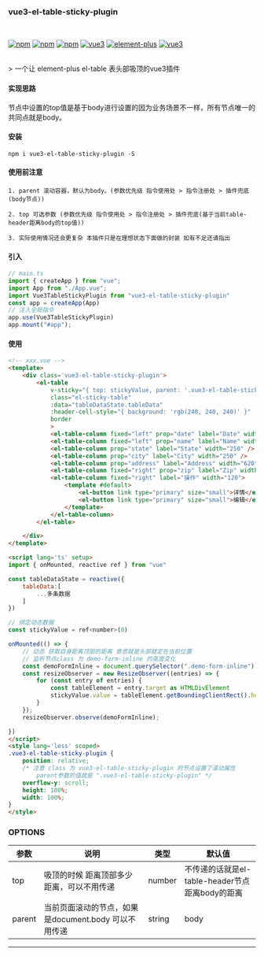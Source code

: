 ### vue3-el-table-sticky-plugin 
<br/>

[![npm](https://img.shields.io/npm/v/vue3-el-table-sticky-plugin.svg)](https://www.npmjs.com/package/vue3-el-table-sticky-plugin)
[![npm](https://img.shields.io/npm/dm/vue3-el-table-sticky-plugin.svg)](https://www.npmjs.com/package/vue3-el-table-sticky-plugin)
[![npm](https://img.shields.io/npm/l/vue3-el-table-sticky-plugin.svg)](https://www.npmjs.com/package/vue3-el-table-sticky-plugin)
[![vue3](https://img.shields.io/badge/vue-3.x-brightgreen.svg)](https://vuejs.org/)
[![element-plus](https://img.shields.io/badge/element--plus-2.x-brightgreen.svg)](https://element-plus.org/)
[![vue3](https://img.shields.io/badge/vue--cli-4.x-brightgreen.svg)](https://cli.vuejs.org/)

<br/>
> 一个让 element-plus el-table 表头部吸顶的vue3插件

<br/>

#### 实现思路
 节点中设置的top值是基于body进行设置的因为业务场景不一样，所有节点唯一的共同点就是body。

#### 安装
```npm
npm i vue3-el-table-sticky-plugin -S
```

#### 使用前注意
    1. parent 滚动容器，默认为body。(参数优先级 指令使用处 > 指令注册处 > 插件兜底(body节点))
    
    2. top 可选参数 (参数优先级 指令使用处 > 指令注册处 > 插件兜底(基于当前table-header距离body的top值))
        
    3. 实际使用情况还会更复杂 本插件只是在理想状态下面做的封装 如有不足还请指出

#### 引入
```ts
// main.ts
import { createApp } from "vue";
import App from "./App.vue";
import Vue3TableStickyPlugin from "vue3-el-table-sticky-plugin"
const app = createApp(App)
// 注入全局指令
app.use(Vue3TableStickyPlugin)
app.mount("#app");
```
#### 使用
```html
<!-- xxx.vue -->
<template>
    <div class='vue3-el-table-sticky-plugin'>
        <el-table 
            v-sticky="{ top: stickyValue, parent: '.vue3-el-table-sticky-plugin' }" 
            class="el-sticky-table" 
            :data="tableDataState.tableData"
            :header-cell-style="{ background: 'rgb(240, 240, 240)' }" 
            border
            >
            <el-table-column fixed="left" prop="date" label="Date" width="150" />
            <el-table-column fixed="left" prop="name" label="Name" width="250" />
            <el-table-column prop="state" label="State" width="250" />
            <el-table-column prop="city" label="City" width="250" />
            <el-table-column prop="address" label="Address" width="620" />
            <el-table-column fixed="right" prop="zip" label="Zip" width="120" />
            <el-table-column fixed="right" label="操作" width="120">
                <template #default>
                    <el-button link type="primary" size="small">详情</el-button>
                    <el-button link type="primary" size="small">编辑</el-button>
                </template>
            </el-table-column>
        </el-table>

    </div>
</template>

<script lang='ts' setup>
import { onMounted, reactive ref } from "vue"

const tableDataState = reactive({
    tableData:[
        ...多条数据
    ]
})

// 绑定动态数据
const stickyValue = ref<number>(0)

onMounted(() => {
    // 动态 获取自身距离顶部的距离 意思就是头部就定在当前位置
    // 监听节点class 为 demo-form-inline 的高度变化
    const demoFormInline = document.querySelector(".demo-form-inline")!;
    const resizeObserver = new ResizeObserver((entries) => {
        for (const entry of entries) {
            const tableElement = entry.target as HTMLDivElement
            stickyValue.value = tableElement.getBoundingClientRect().height
        }
    });
    resizeObserver.observe(demoFormInline);

})
</script>
<style lang='less' scoped>
.vue3-el-table-sticky-plugin {
    position: relative;
    /* 注意 class 为 vue3-el-table-sticky-plugin 的节点设置了滚动属性 
        parent参数的值就是 ".vue3-el-table-sticky-plugin" */
    overflow-y: scroll;
    height: 100%;
    width: 100%;
}
</style>
```
### OPTIONS
| 参数 | 说明 | 类型 | 默认值 |
| --- | --- | --- | --- |
| top | 吸顶的时候 距离顶部多少距离，可以不用传递 | number | 不传递的话就是el-table-header节点距离body的距离 |
| parent | 当前页面滚动的节点，如果是document.body 可以不用传递 | string | body |
---------------------




